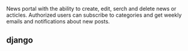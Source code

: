 News portal with the ability to create, edit, serch and delete news or acticles. 
Authorized users can subscribe to categories and get weekly emails and notifications about new posts.
## django
